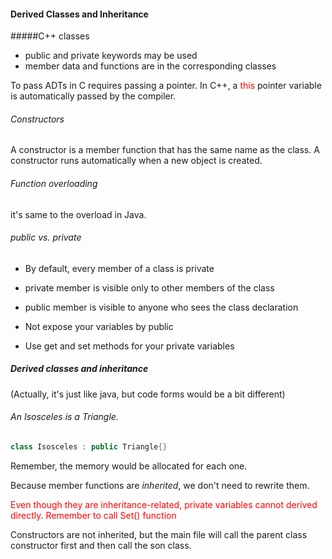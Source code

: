 #### Derived Classes and Inheritance

#####C++ classes

- public and private keywords may be used
- member data and functions are in the corresponding classes

To pass ADTs in C requires passing a pointer. In C++, a <font color=red>this</font> pointer variable is automatically passed by the compiler.

###### Constructors

A constructor is a member function that has the same name as the class. A constructor runs automatically when a new object is created.

###### Function overloading

it's same to the overload in Java.

###### public vs. private

- By default, every member of a class is private

- private member is visible only to other members of the class
- public member is visible to anyone who sees the class declaration
- Not expose your variables by public
- Use get and set methods for your private variables

##### Derived classes and inheritance

(Actually, it's just like java, but code forms would be a bit different)

###### An Isosceles is a Triangle.

```c++
class Isosceles : public Triangle{}
```

Remember, the memory would be allocated for each one.

Because member functions are *inherited*, we don't need to rewrite them.

<font color = red>Even though they are inheritance-related, private variables cannot derived directly. Remember to call Set() function</font>

Constructors are not inherited, but the main file will call the parent class constructor first and then call the son class.